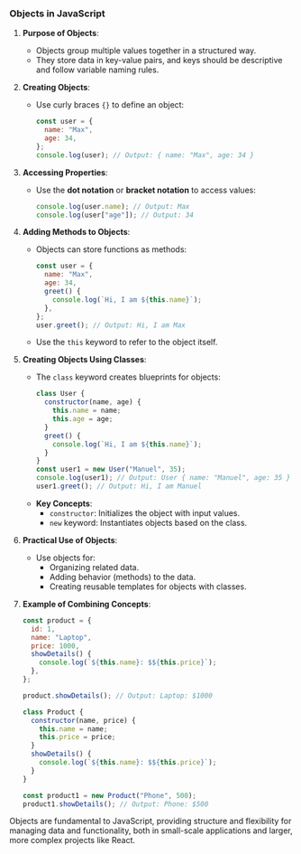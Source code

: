 ### Objects in JavaScript

1. **Purpose of Objects**:

   - Objects group multiple values together in a structured way.
   - They store data in key-value pairs, and keys should be descriptive and follow variable naming rules.

2. **Creating Objects**:

   - Use curly braces `{}` to define an object:
     ```javascript
     const user = {
       name: "Max",
       age: 34,
     };
     console.log(user); // Output: { name: "Max", age: 34 }
     ```

3. **Accessing Properties**:

   - Use the **dot notation** or **bracket notation** to access values:
     ```javascript
     console.log(user.name); // Output: Max
     console.log(user["age"]); // Output: 34
     ```

4. **Adding Methods to Objects**:

   - Objects can store functions as methods:
     ```javascript
     const user = {
       name: "Max",
       age: 34,
       greet() {
         console.log(`Hi, I am ${this.name}`);
       },
     };
     user.greet(); // Output: Hi, I am Max
     ```
   - Use the `this` keyword to refer to the object itself.

5. **Creating Objects Using Classes**:

   - The `class` keyword creates blueprints for objects:
     ```javascript
     class User {
       constructor(name, age) {
         this.name = name;
         this.age = age;
       }
       greet() {
         console.log(`Hi, I am ${this.name}`);
       }
     }
     const user1 = new User("Manuel", 35);
     console.log(user1); // Output: User { name: "Manuel", age: 35 }
     user1.greet(); // Output: Hi, I am Manuel
     ```
   - **Key Concepts**:
     - `constructor`: Initializes the object with input values.
     - `new` keyword: Instantiates objects based on the class.

6. **Practical Use of Objects**:

   - Use objects for:
     - Organizing related data.
     - Adding behavior (methods) to the data.
     - Creating reusable templates for objects with classes.

7. **Example of Combining Concepts**:

   ```javascript
   const product = {
     id: 1,
     name: "Laptop",
     price: 1000,
     showDetails() {
       console.log(`${this.name}: $${this.price}`);
     },
   };

   product.showDetails(); // Output: Laptop: $1000

   class Product {
     constructor(name, price) {
       this.name = name;
       this.price = price;
     }
     showDetails() {
       console.log(`${this.name}: $${this.price}`);
     }
   }

   const product1 = new Product("Phone", 500);
   product1.showDetails(); // Output: Phone: $500
   ```

Objects are fundamental to JavaScript, providing structure and flexibility for managing data and functionality, both in small-scale applications and larger, more complex projects like React.
